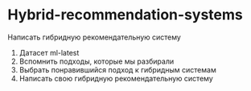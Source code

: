 # Hybrid-recommendation-systems
Написать гибридную рекомендательную систему

1. Датасет ml-latest
2. Вспомнить подходы, которые мы разбирали
3. Выбрать понравившийся подход к гибридным системам
4. Написать свою гибридную рекомендательную систему

